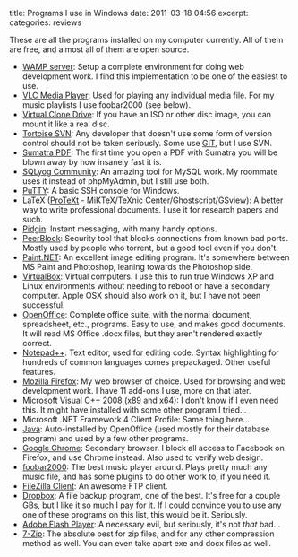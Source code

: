 title: Programs I use in Windows
date: 2011-03-18 04:56
excerpt: 
categories: reviews

These are all the programs installed on my computer currently. All of them are free, and almost all of them are open source.

*   [WAMP server](http://www.wampserver.com/): Setup a complete environment for doing web development work. I find this implementation to be one of the easiest to use.
*   [VLC Media Player](http://www.videolan.org/): Used for playing any individual media file. For my music playlists I use foobar2000 (see below).
*   [Virtual Clone Drive](http://www.slysoft.com/en/virtual-clonedrive.html): If you have an ISO or other disc image, you can mount it like a real disc.
*   [Tortoise SVN](http://tortoisesvn.net/): Any developer that doesn't use some form of version control should not be taken seriously. Some use [GIT](http://git-scm.com/), but I use SVN.
*   [Sumatra PDF](http://blog.kowalczyk.info/software/sumatrapdf/free-pdf-reader.html): The first time you open a PDF with Sumatra you will be blown away by how insanely fast it is.
*   [SQLyog Community](http://code.google.com/p/sqlyog/): An amazing tool for MySQL work. My roommate uses it instead of phpMyAdmin, but I still use both.
*   [PuTTY](http://www.chiark.greenend.org.uk/~sgtatham/putty/): A basic SSH console for Windows.
*   LaTeX ([ProTeXt](http://www.tug.org/protext/) - MiKTeX/TeXnic Center/Ghostscript/GSview): A better way to write  professional documents. I use it for research papers and such.
*   [Pidgin](http://pidgin.im/): Instant messaging, with many handy options.
*   [PeerBlock](http://www.peerblock.com/):  Security tool that blocks connections from known bad ports. Mostly used  by people who torrent, but a good tool even if you don't.
*   [Paint.NET](http://www.getpaint.net/): An excellent image editing program. It's somewhere between MS Paint and Photoshop, leaning towards the Photoshop side.
*   [VirtualBox](http://www.virtualbox.org/):  Virtual computers. I use this to run true Windows XP and Linux  environments without needing to reboot or have a secondary computer.  Apple OSX should also work on it, but I have not been successful.
*   [OpenOffice](http://www.openoffice.org/):  Complete office suite, with the normal document, spreadsheet, etc.,  programs. Easy to use, and makes good documents. It will read MS Office  .docx files, but they aren't rendered exactly correct.
*   [Notepad++](http://notepad-plus-plus.org/):  Text editor, used for editing code. Syntax highlighting for hundreds of  common languages comes prepackaged. Other useful features.
*   [Mozilla Firefox](http://www.mozilla.com/firefox/): My web browser of choice. Used for browsing and web development work. I have 11 add-ons I use, more on that later.
*   Microsoft Visual C++ 2008 (x89 and x64): I don't know if I even need  this. It might have installed with some other program I tried...
*   Microsoft .NET Framework 4 Client Profile: Same thing here...
*   [Java](http://www.java.com/getjava/): Auto-installed by OpenOffice (used mostly for their database program) and used by a few other programs.
*   [Google Chrome](http://www.google.com/chrome): Secondary browser. I block all access to Facebook on Firefox, and use Chrome instead. Also used to verify web design.
*   [foobar2000](http://www.foobar2000.org/): The best music player around. Plays pretty much any music file, and has some plugins to do other work to, if you need it.
*   [FileZilla Client](http://filezilla-project.org/download.php): An awesome FTP client.
*   [Dropbox](http://db.tt/nIbK3rL):  A file backup program, one of the best. It's free for a couple GBs, but  I like it so much I pay for it. If I could convince you to use any one  of these programs on this list, this would be it. Seriously.
*   [Adobe Flash Player](http://www.adobe.com/products/flashplayer/): A necessary evil, but seriously, it's not _that_ bad...
*   [7-Zip](http://www.7-zip.org/):  The absolute best for zip files, and for any other compression method  as well. You can even take apart exe and docx files as well.